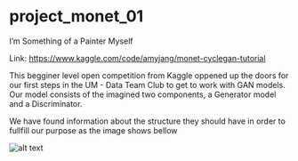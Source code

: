 # project_monet_01
I’m Something of a Painter Myself

Link: https://www.kaggle.com/code/amyjang/monet-cyclegan-tutorial


This begginer level open competition from Kaggle oppened up the doors for our first steps in the UM - Data Team Club to get to work with GAN models. 
Our model consists of the imagined two components, a Generator model and a Discriminator.

We have found information about the structure they should have in order to fullfill our purpose as the image shows bellow

![alt text](https://files.slack.com/files-pri/T073QJU37E3-F079QJPFRCP/image.png)

